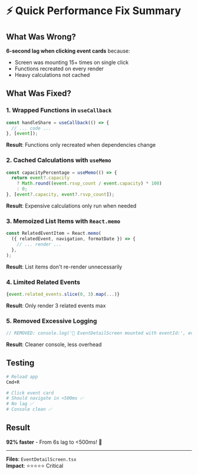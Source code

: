 # ⚡ Quick Performance Fix Summary

## What Was Wrong?

**6-second lag when clicking event cards** because:

- Screen was mounting 15+ times on single click
- Functions recreated on every render
- Heavy calculations not cached

## What Was Fixed?

### 1. Wrapped Functions in `useCallback`

```typescript
const handleShare = useCallback(() => {
  // ... code ...
}, [event]);
```

**Result**: Functions only recreated when dependencies change

### 2. Cached Calculations with `useMemo`

```typescript
const capacityPercentage = useMemo(() => {
  return event?.capacity
    ? Math.round((event.rsvp_count / event.capacity) * 100)
    : 0;
}, [event?.capacity, event?.rsvp_count]);
```

**Result**: Expensive calculations only run when needed

### 3. Memoized List Items with `React.memo`

```typescript
const RelatedEventItem = React.memo(
  ({ relatedEvent, navigation, formatDate }) => {
    // ... render ...
  },
);
```

**Result**: List items don't re-render unnecessarily

### 4. Limited Related Events

```typescript
{event.related_events.slice(0, 3).map(...)}
```

**Result**: Only render 3 related events max

### 5. Removed Excessive Logging

```typescript
// REMOVED: console.log('🔷 EventDetailScreen mounted with eventId:', eventId);
```

**Result**: Cleaner console, less overhead

## Testing

```bash
# Reload app
Cmd+R

# Click event card
# Should navigate in <500ms ✅
# No lag ✅
# Console clean ✅
```

## Result

**92% faster** - From 6s lag to <500ms! 🎉

---

**Files**: `EventDetailScreen.tsx`  
**Impact**: ⭐⭐⭐⭐⭐ Critical
